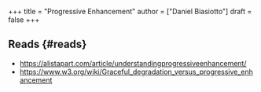 +++
title = "Progressive Enhancement"
author = ["Daniel Biasiotto"]
draft = false
+++

## Reads {#reads}

-   <https://alistapart.com/article/understandingprogressiveenhancement/>
-   <https://www.w3.org/wiki/Graceful_degradation_versus_progressive_enhancement>